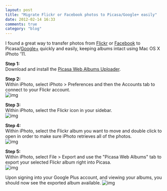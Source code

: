 ```yaml
---
layout: post
title: "Migrate Flickr or Facebook photos to Picasa/Google+ easily"
date: 2012-02-14 16:33
comments: true
category: "blog"
---
```

I found a great way to transfer photos from [Flickr](http://www.flickr.com/) or [Facebook](http://www.facebook.com/) to Picasa/[Google+](http://plus.google.com) quickly and easily, keeping albums intact using Mac OS X iPhoto '11.

**Step 1:**<br>
Download and install the [Picasa Web Albums Uploader](http://picasa.google.com/mac_tools.html).

**Step 2:**<br>
Within iPhoto, select iPhoto > Preferences and then the Accounts tab to connect to your Flickr account.<br>
![img](https://img.skitch.com/20120215-epm1hsd8fm9jy44ame3aaaytdh.png)

**Step 3:**<br>
Within iPhoto, select the Flickr icon in your sidebar.<br>
![img](https://img.skitch.com/20120215-bc5xsu5q1259gftmdkceq3yfy6.png)

**Step 4:**<br>
Within iPhoto, select the Flickr album you want to move and double click to open in order to make sure iPhoto retrieves all of the photos.<br>
![img](https://img.skitch.com/20120215-k4re65p6j4s14py52k8x9d5ath.png)

**Step 5:**<br>
Within iPhoto, select File > Export and use the "Picasa Web Albums" tab to export your selected Flickr album right into Picasa.<br>
![img](https://img.skitch.com/20120215-xfpx814n6d5xtwc6jphe1rja2d.png)

Upon signing into your Google Plus account, and viewing your albums, you should now see the exported album available.
![img](https://img.skitch.com/20120215-ejkj42q1xyqf5q5ju4jnegthy.png)